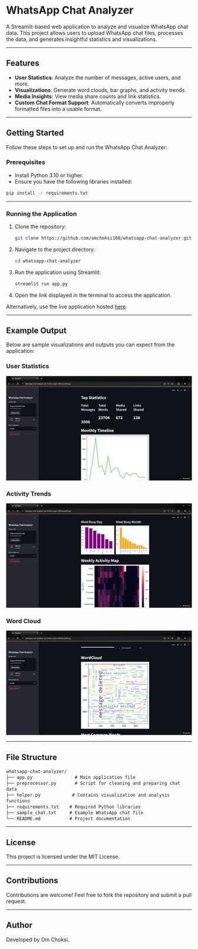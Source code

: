 # WhatsApp Chat Analyzer

A Streamlit-based web application to analyze and visualize WhatsApp chat data. This project allows users to upload WhatsApp chat files, processes the data, and generates insightful statistics and visualizations.

---

## Features

- **User Statistics**: Analyze the number of messages, active users, and more.
- **Visualizations**: Generate word clouds, bar graphs, and activity trends.
- **Media Insights**: View media share counts and link statistics.
- **Custom Chat Format Support**: Automatically converts improperly formatted files into a usable format.

---

## Getting Started

Follow these steps to set up and run the WhatsApp Chat Analyzer:

### Prerequisites

- Install Python 3.10 or higher.
- Ensure you have the following libraries installed:

```bash
pip install -r requirements.txt
```

---

### Running the Application

1. Clone the repository:
   ```bash
   git clone https://github.com/omchoksi108/whatsapp-chat-analyzer.git
   ```

2. Navigate to the project directory:
   ```bash
   cd whatsapp-chat-analyzer
   ```

3. Run the application using Streamlit:
   ```bash
   streamlit run app.py
   ```

4. Open the link displayed in the terminal to access the application.

Alternatively, use the live application hosted [here](https://whatsapp-chat-analyzer-om-choksi-project-009.streamlit.app/).

---

## Example Output

Below are sample visualizations and outputs you can expect from the application:

### User Statistics
![User Statistics](image001.png)

### Activity Trends
![Activity Trends](image002.png)

### Word Cloud
![Word Cloud](image003.png)

---

## File Structure

```plaintext
whatsapp-chat-analyzer/
├── app.py                # Main application file
├── preprocessor.py       # Script for cleaning and preparing chat data
├── helper.py            # Contains visualization and analysis functions
├── requirements.txt    # Required Python libraries
├── sample_chat.txt     # Example WhatsApp chat file
└── README.md           # Project documentation
```

---

## License

This project is licensed under the MIT License.

---

## Contributions

Contributions are welcome! Feel free to fork the repository and submit a pull request.

---

## Author

Developed by Om Choksi.

